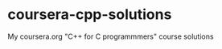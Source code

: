 coursera-cpp-solutions
======================

My coursera.org "C++ for C programmmers" course solutions
